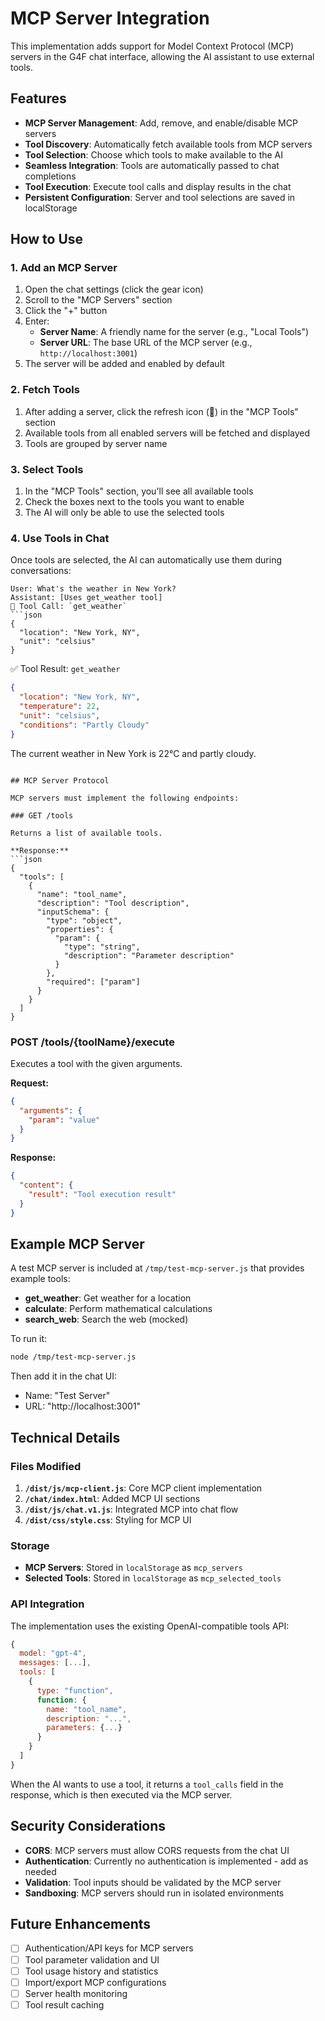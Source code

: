 # MCP Server Integration

This implementation adds support for Model Context Protocol (MCP) servers in the G4F chat interface, allowing the AI assistant to use external tools.

## Features

- **MCP Server Management**: Add, remove, and enable/disable MCP servers
- **Tool Discovery**: Automatically fetch available tools from MCP servers
- **Tool Selection**: Choose which tools to make available to the AI
- **Seamless Integration**: Tools are automatically passed to chat completions
- **Tool Execution**: Execute tool calls and display results in the chat
- **Persistent Configuration**: Server and tool selections are saved in localStorage

## How to Use

### 1. Add an MCP Server

1. Open the chat settings (click the gear icon)
2. Scroll to the "MCP Servers" section
3. Click the "+" button
4. Enter:
   - **Server Name**: A friendly name for the server (e.g., "Local Tools")
   - **Server URL**: The base URL of the MCP server (e.g., `http://localhost:3001`)
5. The server will be added and enabled by default

### 2. Fetch Tools

1. After adding a server, click the refresh icon (🔄) in the "MCP Tools" section
2. Available tools from all enabled servers will be fetched and displayed
3. Tools are grouped by server name

### 3. Select Tools

1. In the "MCP Tools" section, you'll see all available tools
2. Check the boxes next to the tools you want to enable
3. The AI will only be able to use the selected tools

### 4. Use Tools in Chat

Once tools are selected, the AI can automatically use them during conversations:

```
User: What's the weather in New York?
Assistant: [Uses get_weather tool]
🔧 Tool Call: `get_weather`
```json
{
  "location": "New York, NY",
  "unit": "celsius"
}
```
✅ Tool Result: `get_weather`
```json
{
  "location": "New York, NY",
  "temperature": 22,
  "unit": "celsius",
  "conditions": "Partly Cloudy"
}
```

The current weather in New York is 22°C and partly cloudy.
```

## MCP Server Protocol

MCP servers must implement the following endpoints:

### GET /tools

Returns a list of available tools.

**Response:**
```json
{
  "tools": [
    {
      "name": "tool_name",
      "description": "Tool description",
      "inputSchema": {
        "type": "object",
        "properties": {
          "param": {
            "type": "string",
            "description": "Parameter description"
          }
        },
        "required": ["param"]
      }
    }
  ]
}
```

### POST /tools/{toolName}/execute

Executes a tool with the given arguments.

**Request:**
```json
{
  "arguments": {
    "param": "value"
  }
}
```

**Response:**
```json
{
  "content": {
    "result": "Tool execution result"
  }
}
```

## Example MCP Server

A test MCP server is included at `/tmp/test-mcp-server.js` that provides example tools:

- **get_weather**: Get weather for a location
- **calculate**: Perform mathematical calculations
- **search_web**: Search the web (mocked)

To run it:

```bash
node /tmp/test-mcp-server.js
```

Then add it in the chat UI:
- Name: "Test Server"
- URL: "http://localhost:3001"

## Technical Details

### Files Modified

1. **`/dist/js/mcp-client.js`**: Core MCP client implementation
2. **`/chat/index.html`**: Added MCP UI sections
3. **`/dist/js/chat.v1.js`**: Integrated MCP into chat flow
4. **`/dist/css/style.css`**: Styling for MCP UI

### Storage

- **MCP Servers**: Stored in `localStorage` as `mcp_servers`
- **Selected Tools**: Stored in `localStorage` as `mcp_selected_tools`

### API Integration

The implementation uses the existing OpenAI-compatible tools API:

```javascript
{
  model: "gpt-4",
  messages: [...],
  tools: [
    {
      type: "function",
      function: {
        name: "tool_name",
        description: "...",
        parameters: {...}
      }
    }
  ]
}
```

When the AI wants to use a tool, it returns a `tool_calls` field in the response, which is then executed via the MCP server.

## Security Considerations

- **CORS**: MCP servers must allow CORS requests from the chat UI
- **Authentication**: Currently no authentication is implemented - add as needed
- **Validation**: Tool inputs should be validated by the MCP server
- **Sandboxing**: MCP servers should run in isolated environments

## Future Enhancements

- [ ] Authentication/API keys for MCP servers
- [ ] Tool parameter validation and UI
- [ ] Tool usage history and statistics
- [ ] Import/export MCP configurations
- [ ] Server health monitoring
- [ ] Tool result caching
